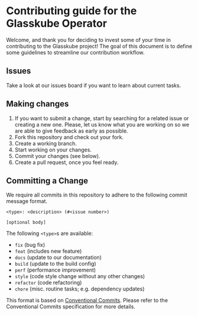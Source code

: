 # Contributing guide for the Glasskube Operator

Welcome, and thank you for deciding to invest some of your time in contributing to the Glasskube project!
The goal of this document is to define some guidelines to streamline our contribution workflow.

## Issues

Take a look at our issues board if you want to learn about current tasks.

## Making changes

1. If you want to submit a change, start by searching for a related issue or creating a new one.
   Please, let us know what you are working on so we are able to give feedback as early as possible.
2. Fork this repository and check out your fork.
3. Create a working branch.
4. Start working on your changes.
5. Commit your changes (see below).
6. Create a pull request, once you feel ready.

## Committing a Change

We require all commits in this repository to adhere to the following commit message format.

```
<type>: <description> (#<issue number>)

[optional body]
```

The following `<type>`s are available:

* `fix` (bug fix)
* `feat` (includes new feature)
* `docs` (update to our documentation)
* `build` (update to the build config)
* `perf` (performance improvement)
* `style` (code style change without any other changes)
* `refactor` (code refactoring)
* `chore` (misc. routine tasks; e.g. dependency updates)

This format is based on [Conventional Commits](https://www.conventionalcommits.org/en/v1.0.0/).
Please refer to the Conventional Commits specification for more details.
